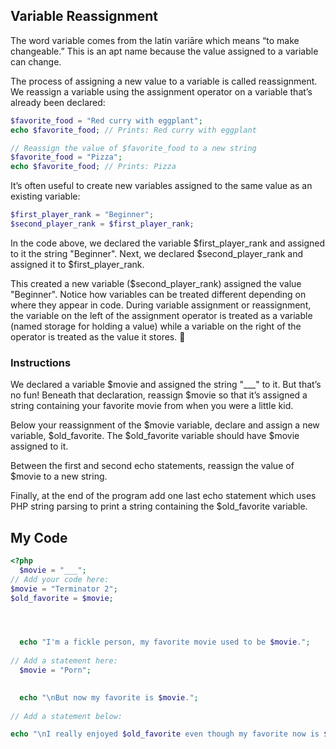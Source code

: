 ## Variable Reassignment

The word variable comes from the latin variāre which means “to make changeable.” This is an apt name because the value assigned to a variable can change.

The process of assigning a new value to a variable is called reassignment. We reassign a variable using the assignment operator on a variable that’s already been declared:
```php
$favorite_food = "Red curry with eggplant";
echo $favorite_food; // Prints: Red curry with eggplant

// Reassign the value of $favorite_food to a new string
$favorite_food = "Pizza"; 
echo $favorite_food; // Prints: Pizza
```
It’s often useful to create new variables assigned to the same value as an existing variable:
```php
$first_player_rank = "Beginner";
$second_player_rank = $first_player_rank; 
```
In the code above, we declared the variable $first_player_rank and assigned to it the string "Beginner". Next, we declared $second_player_rank and assigned it to $first_player_rank.

This created a new variable ($second_player_rank) assigned the value "Beginner". Notice how variables can be treated different depending on where they appear in code. During variable assignment or reassignment, the variable on the left of the assignment operator is treated as a variable (named storage for holding a value) while a variable on the right of the operator is treated as the value it stores. 

### Instructions

We declared a variable $movie and assigned the string "___" to it. But that’s no fun! Beneath that declaration, reassign $movie so that it’s assigned a string containing your favorite movie from when you were a little kid.

Below your reassignment of the $movie variable, declare and assign a new variable, $old_favorite. The $old_favorite variable should have $movie assigned to it.

Between the first and second echo statements, reassign the value of $movie to a new string.

Finally, at the end of the program add one last echo statement which uses PHP string parsing to print a string containing the $old_favorite variable.

## My Code
```php
<?php
  $movie = "___";
// Add your code here:
$movie = "Terminator 2";
$old_favorite = $movie;




  echo "I'm a fickle person, my favorite movie used to be $movie.";
  
// Add a statement here:
  $movie = "Porn";

  
  echo "\nBut now my favorite is $movie.";
  
// Add a statement below:

echo "\nI really enjoyed $old_favorite even though my favorite now is $movie.";







```
